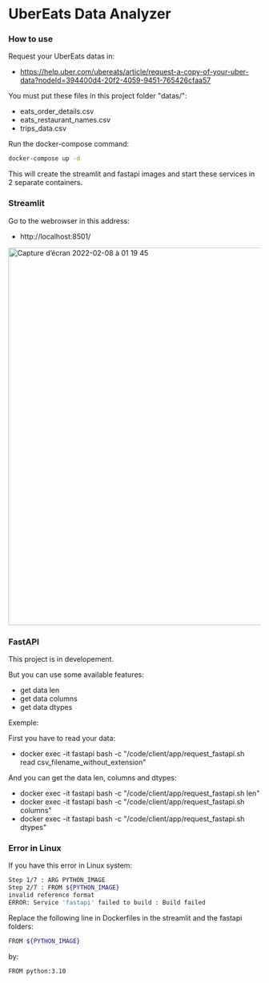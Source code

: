 # UberEats Data Analyzer

### How to use

Request your UberEats datas in: 
+ https://help.uber.com/ubereats/article/request-a-copy-of-your-uber-data?nodeId=394400d4-20f2-4059-9451-765426cfaa57

You must put these files in this project folder "datas/":
+ eats_order_details.csv
+ eats_restaurant_names.csv
+ trips_data.csv

Run the docker-compose command: 
```sh
docker-compose up -d
```

This will create the streamlit and fastapi images and start these services in 2 separate containers.

### Streamlit

Go to the webrowser in this address: 
+ http://localhost:8501/

<img width="754" alt="Capture d’écran 2022-02-08 à 01 19 45" src="https://user-images.githubusercontent.com/41515992/152894297-f41354f8-3560-47fa-87fd-8d3f458d686e.png">

### FastAPI

This project is in developement.

But you can use some available features:
+ get data len
+ get data columns
+ get data dtypes

Exemple:

First you have to read your data:

+ docker exec -it fastapi bash -c "/code/client/app/request_fastapi.sh read csv_filename_without_extension"

And you can get the data len, columns and dtypes:

+ docker exec -it fastapi bash -c "/code/client/app/request_fastapi.sh len"
+ docker exec -it fastapi bash -c "/code/client/app/request_fastapi.sh columns"
+ docker exec -it fastapi bash -c "/code/client/app/request_fastapi.sh dtypes"


### Error in Linux
If you have this error in Linux system:

```sh
Step 1/7 : ARG PYTHON_IMAGE
Step 2/7 : FROM ${PYTHON_IMAGE}
invalid reference format
ERROR: Service 'fastapi' failed to build : Build failed
```
  
Replace the following line in Dockerfiles in the streamlit and the fastapi folders:  

```sh
FROM ${PYTHON_IMAGE}
```

by:

```sh
FROM python:3.10
```
